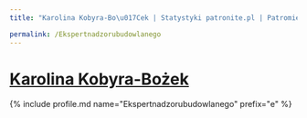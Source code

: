 ```yaml
---
title: "Karolina Kobyra-Bo\u017Cek | Statystyki patronite.pl | Patromierz"

permalink: /Ekspertnadzorubudowlanego
---
```


# [Karolina Kobyra-Bożek](https://patronite.pl/Ekspertnadzorubudowlanego)

{% include profile.md name="Ekspertnadzorubudowlanego" prefix="e" %}
